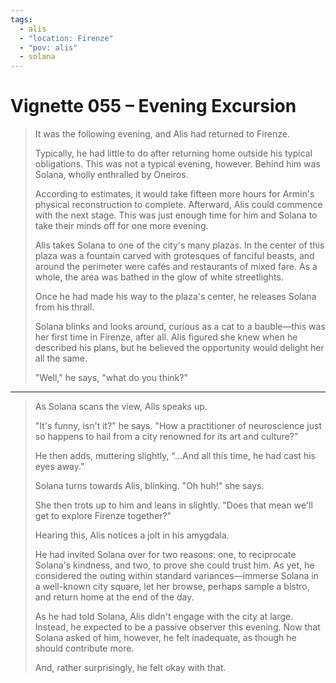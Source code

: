 ```yaml
---
tags:
  - alis
  - "location: Firenze"
  - "pov: alis"
  - solana
---
```


# Vignette 055 – Evening Excursion

> It was the following evening, and Alis had returned to Firenze.
>
> Typically, he had little to do after returning home outside his typical obligations. This was not a typical evening, however. Behind him was Solana, wholly enthralled by Oneiros.
>
> According to estimates, it would take fifteen more hours for Armin's physical reconstruction to complete. Afterward, Alis could commence with the next stage. This was just enough time for him and Solana to take their minds off for one more evening.
>
> Alis takes Solana to one of the city's many plazas. In the center of this plaza was a fountain carved with grotesques of fanciful beasts, and around the perimeter were cafés and restaurants of mixed fare. As a whole, the area was bathed in the glow of white streetlights.
>
> Once he had made his way to the plaza's center, he releases Solana from his thrall.
>
> Solana blinks and looks around, curious as a cat to a bauble—this was her first time in Firenze, after all. Alis figured she knew when he described his plans, but he believed the opportunity would delight her all the same.
>
> "Well," he says, "what do you think?"

---

> As Solana scans the view, Alis speaks up.
>
> "It's funny, isn't it?" he says. "How a practitioner of neuroscience just so happens to hail from a city renowned for its art and culture?"
>
> He then adds, muttering slightly, "...And all this time, he had cast his eyes away."
>
> Solana turns towards Alis, blinking. "Oh huh!" she says.
>
> She then trots up to him and leans in slightly. "Does that mean we'll get to explore Firenze together?"
>
> Hearing this, Alis notices a jolt in his amygdala.
>
> He had invited Solana over for two reasons: one, to reciprocate Solana's kindness, and two, to prove she could trust him. As yet, he considered the outing within standard variances—immerse Solana in a well-known city square, let her browse, perhaps sample a bistro, and return home at the end of the day.
>
> As he had told Solana, Alis didn't engage with the city at large. Instead, he expected to be a passive observer this evening. Now that Solana asked of him, however, he felt inadequate, as though he should contribute more.
>
> And, rather surprisingly, he felt okay with that.
